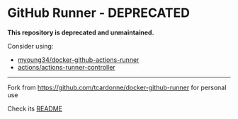 # GitHub Runner - DEPRECATED

**This repository is deprecated and unmaintained.**

Consider using:
- [myoung34/docker-github-actions-runner](https://github.com/myoung34/docker-github-actions-runner)
- [actions/actions-runner-controller](https://github.com/actions/actions-runner-controller)

-----------

Fork from https://github.com/tcardonne/docker-github-runner for personal use

Check its [README](https://github.com/tcardonne/docker-github-runner?tab=readme-ov-file#environment-variables)
